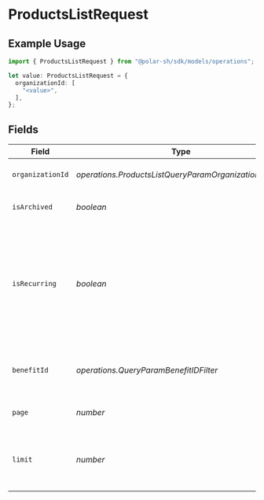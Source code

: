 # ProductsListRequest

## Example Usage

```typescript
import { ProductsListRequest } from "@polar-sh/sdk/models/operations";

let value: ProductsListRequest = {
  organizationId: [
    "<value>",
  ],
};
```

## Fields

| Field                                                                                                                                      | Type                                                                                                                                       | Required                                                                                                                                   | Description                                                                                                                                |
| ------------------------------------------------------------------------------------------------------------------------------------------ | ------------------------------------------------------------------------------------------------------------------------------------------ | ------------------------------------------------------------------------------------------------------------------------------------------ | ------------------------------------------------------------------------------------------------------------------------------------------ |
| `organizationId`                                                                                                                           | *operations.ProductsListQueryParamOrganizationIDFilter*                                                                                    | :heavy_check_mark:                                                                                                                         | Filter by organization ID.                                                                                                                 |
| `isArchived`                                                                                                                               | *boolean*                                                                                                                                  | :heavy_minus_sign:                                                                                                                         | Filter on archived products.                                                                                                               |
| `isRecurring`                                                                                                                              | *boolean*                                                                                                                                  | :heavy_minus_sign:                                                                                                                         | Filter on recurring products. If `true`, only subscriptions tiers are returned. If `false`, only one-time purchase products are returned.  |
| `benefitId`                                                                                                                                | *operations.QueryParamBenefitIDFilter*                                                                                                     | :heavy_minus_sign:                                                                                                                         | Filter products granting specific benefit.                                                                                                 |
| `page`                                                                                                                                     | *number*                                                                                                                                   | :heavy_minus_sign:                                                                                                                         | Page number, defaults to 1.                                                                                                                |
| `limit`                                                                                                                                    | *number*                                                                                                                                   | :heavy_minus_sign:                                                                                                                         | Size of a page, defaults to 10. Maximum is 100.                                                                                            |